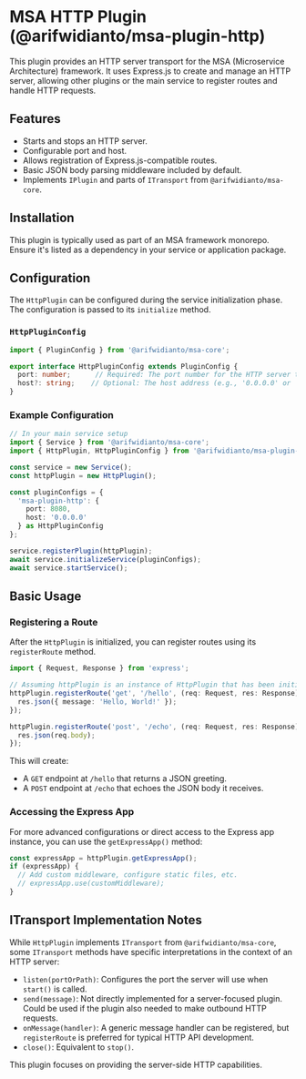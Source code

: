 # MSA HTTP Plugin (@arifwidianto/msa-plugin-http)

This plugin provides an HTTP server transport for the MSA (Microservice Architecture) framework. It uses Express.js to create and manage an HTTP server, allowing other plugins or the main service to register routes and handle HTTP requests.

## Features

*   Starts and stops an HTTP server.
*   Configurable port and host.
*   Allows registration of Express.js-compatible routes.
*   Basic JSON body parsing middleware included by default.
*   Implements `IPlugin` and parts of `ITransport` from `@arifwidianto/msa-core`.

## Installation

This plugin is typically used as part of an MSA framework monorepo. Ensure it's listed as a dependency in your service or application package.

## Configuration

The `HttpPlugin` can be configured during the service initialization phase. The configuration is passed to its `initialize` method.

### `HttpPluginConfig`

```typescript
import { PluginConfig } from '@arifwidianto/msa-core';

export interface HttpPluginConfig extends PluginConfig {
  port: number;      // Required: The port number for the HTTP server to listen on.
  host?: string;    // Optional: The host address (e.g., '0.0.0.0' or 'localhost'). Defaults to 'localhost'.
}
```

### Example Configuration

```typescript
// In your main service setup
import { Service } from '@arifwidianto/msa-core';
import { HttpPlugin, HttpPluginConfig } from '@arifwidianto/msa-plugin-http';

const service = new Service();
const httpPlugin = new HttpPlugin();

const pluginConfigs = {
  'msa-plugin-http': {
    port: 8080,
    host: '0.0.0.0'
  } as HttpPluginConfig
};

service.registerPlugin(httpPlugin);
await service.initializeService(pluginConfigs);
await service.startService();
```

## Basic Usage

### Registering a Route

After the `HttpPlugin` is initialized, you can register routes using its `registerRoute` method.

```typescript
import { Request, Response } from 'express';

// Assuming httpPlugin is an instance of HttpPlugin that has been initialized
httpPlugin.registerRoute('get', '/hello', (req: Request, res: Response) => {
  res.json({ message: 'Hello, World!' });
});

httpPlugin.registerRoute('post', '/echo', (req: Request, res: Response) => {
  res.json(req.body);
});
```

This will create:
*   A `GET` endpoint at `/hello` that returns a JSON greeting.
*   A `POST` endpoint at `/echo` that echoes the JSON body it receives.

### Accessing the Express App

For more advanced configurations or direct access to the Express app instance, you can use the `getExpressApp()` method:

```typescript
const expressApp = httpPlugin.getExpressApp();
if (expressApp) {
  // Add custom middleware, configure static files, etc.
  // expressApp.use(customMiddleware);
}
```

## ITransport Implementation Notes

While `HttpPlugin` implements `ITransport` from `@arifwidianto/msa-core`, some `ITransport` methods have specific interpretations in the context of an HTTP server:

*   `listen(portOrPath)`: Configures the port the server will use when `start()` is called.
*   `send(message)`: Not directly implemented for a server-focused plugin. Could be used if the plugin also needed to make outbound HTTP requests.
*   `onMessage(handler)`: A generic message handler can be registered, but `registerRoute` is preferred for typical HTTP API development.
*   `close()`: Equivalent to `stop()`.

This plugin focuses on providing the server-side HTTP capabilities.
